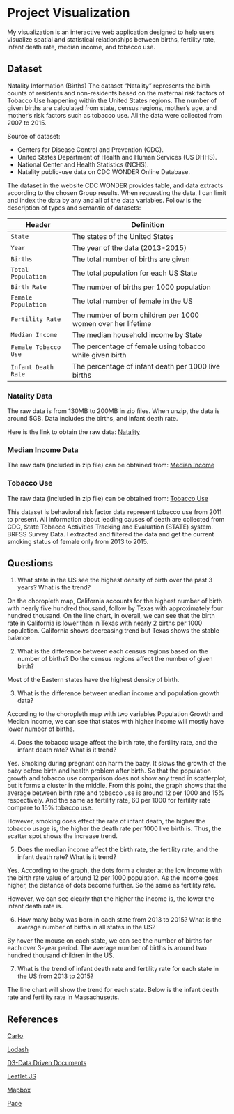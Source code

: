 # Project Visualization

My visualization is an interactive web application designed to help users visualize spatial and statistical relationships between births, fertility rate, infant death rate, median income, and tobacco use.

## Dataset

Natality Information (Births)
The dataset “Natality” represents the birth counts of residents and non-residents based on the maternal risk factors of Tobacco Use happening within the United States regions. The number of given births are calculated from state, census regions, mother’s age, and mother’s risk factors such as tobacco use. All the data were collected from 2007 to 2015.

Source of dataset:
- Centers for Disease Control and Prevention (CDC).
- United States Department of Health and Human Services (US DHHS).
- National Center and Health Statistics (NCHS).
- Natality public-use data on CDC WONDER Online Database.

The dataset in the website CDC WONDER provides table, and data extracts according to the chosen Group results. When requesting the data, I can limit and index the data by any and all of the data variables. Follow is the description of types and semantic of datasets:

Header | Definition
---|---------
`State` | The states of the United States
`Year` | The year of the data (2013-2015)
`Births` | The total number of births are given
`Total Population` | The total population for each US State
`Birth Rate` | The number of births per 1000 population
`Female Population` | The total number of female in the US
`Fertility Rate` | The number of born children per 1000 women over her lifetime
`Median Income` | The median household income by State
`Female Tobacco Use` | The percentage of female using tobacco while given birth
`Infant Death Rate` | The percentage of infant death per 1000 live births

### Natality Data
The raw data is from 130MB to 200MB in zip files. When unzip, the data is around 5GB. Data includes the births, and infant death rate.

Here is the link to obtain the raw data:
[Natality](https://www.cdc.gov/nchs/data_access/VitalStatsOnline.htm#Births%EF%BB%BF%EF%BB%BF%EF%BB%BF%EF%BB%BF%EF%BB%BF%EF%BB%BF%EF%BB%BF)

### Median Income Data
The raw data (included in zip file) can be obtained from:
[Median Income](https://www.census.gov/data/tables/time-series/demo/income-poverty/historical-income-households.html)

### Tobacco Use
The raw data (included in zip file) can be obtained from:
[Tobacco Use](https://www.healthdata.gov/dataset/behavioral-risk-factor-data-tobacco-use-2011-present)

This dataset is behavioral risk factor data represent tobacco use from 2011 to present. All information about leading causes of death are collected from CDC, State Tobacco Activities Tracking and Evaluation (STATE) system. BRFSS Survey Data. I extracted and filtered the data and get the current smoking status of female only from 2013 to 2015.

## Questions

1. What state in the US see the highest density of birth over the past 3 years? What is the trend?

On the choropleth map, California accounts for the highest number of birth with nearly five hundred thousand, follow by Texas with approximately four hundred thousand. On the line chart, in overall, we can see that the birth rate in California is lower than in Texas with nearly 2 births per 1000 population. California shows decreasing trend but Texas shows the stable balance.

2. What is the difference between each census regions based on the number of births? Do the census regions affect the number of given birth?

Most of the Eastern states have the highest density of birth.

3. What is the difference between median income and population growth data?

According to the choropleth map with two variables Population Growth and Median Income, we can see that states with higher income will mostly have lower number of births.

4. Does the tobacco usage affect the birth rate, the fertility rate, and the infant death rate? What is it trend?

Yes. Smoking during pregnant can harm the baby. It slows the growth of the baby before birth and health problem after birth. So that the population growth and tobacco use comparison does not show any trend in scatterplot, but it forms a cluster in the middle. From this point, the graph shows that the average between birth rate and tobacco use is around 12 per 1000 and 15% respectively. And the same as fertility rate, 60 per 1000 for fertility rate compare to 15% tobacco use.

However, smoking does effect the rate of infant death, the higher the tobacco usage is, the higher the death rate per 1000 live birth is. Thus, the scatter spot shows the increase trend.

5. Does the median income affect the birth rate, the fertility rate, and the infant death rate? What is it trend?

Yes. According to the graph, the dots form a cluster at the low income with the birth rate value of around 12 per 1000 population. As the income goes higher, the distance of dots become further. So the same as fertility rate.

However, we can see clearly that the higher the income is, the lower the infant death rate is.

6. How many baby was born in each state from 2013 to 2015? What is the average number of births in all states in the US?

By hover the mouse on each state, we can see the number of births for each over 3-year period. The average number of births is around two hundred thousand children in the US.

7. What is the trend of infant death rate and fertility rate for each state in the US from 2013 to 2015?

The line chart will show the trend for each state. Below is the infant death rate and fertility rate in Massachusetts.

## References

[Carto](https://carto.com)

[Lodash](https://lodash.com)

[D3-Data Driven Documents](https://d3js.org)

[Leaflet JS](http://leafletjs.com)

[Mapbox](https://www.mapbox.com)

[Pace](http://github.hubspot.com/pace/docs/welcome/)
